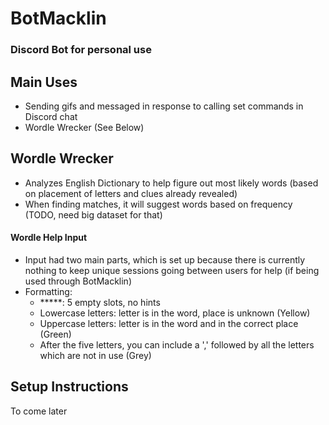 # BotMacklin
### Discord Bot for personal use 

## Main Uses 
* Sending gifs and messaged in response to calling set commands in Discord chat 
* Wordle Wrecker (See Below) 

## Wordle Wrecker 
* Analyzes English Dictionary to help figure out most likely words (based on placement of letters and clues already revealed)
* When finding matches, it will suggest words based on frequency (TODO, need big dataset for that) 

#### Wordle Help Input 
* Input had two main parts, which is set up because there is currently nothing to keep unique sessions going between users for help (if being used through BotMacklin) 
* Formatting: 
    - *****: 5 empty slots, no hints 
    - Lowercase letters: letter is in the word, place is unknown (Yellow)
    - Uppercase letters: letter is in the word and in the correct place (Green)
    - After the five letters, you can include a ',' followed by all the letters which are not in use (Grey) 

## Setup Instructions 
To come later 
